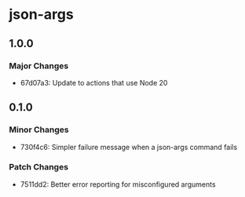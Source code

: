 # json-args

## 1.0.0

### Major Changes

-   67d07a3: Update to actions that use Node 20

## 0.1.0

### Minor Changes

-   730f4c6: Simpler failure message when a json-args command fails

### Patch Changes

-   7511dd2: Better error reporting for misconfigured arguments
